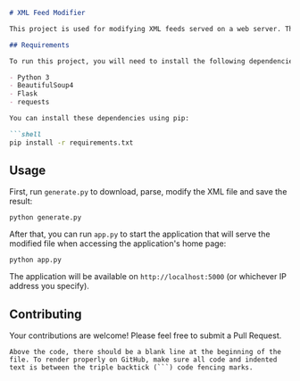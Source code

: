 ```markdown
# XML Feed Modifier

This project is used for modifying XML feeds served on a web server. The code is written in Python and uses the BeautifulSoup library for parsing and modifying the feeds, and the Flask library for setting up the web application.

## Requirements

To run this project, you will need to install the following dependencies:

- Python 3
- BeautifulSoup4
- Flask
- requests

You can install these dependencies using pip:

```shell
pip install -r requirements.txt
```

## Usage

First, run `generate.py` to download, parse, modify the XML file and save the result:

```shell
python generate.py
```

After that, you can run `app.py` to start the application that will serve the modified file when accessing the application's home page:

```shell
python app.py
```

The application will be available on `http://localhost:5000` (or whichever IP address you specify).

## Contributing

Your contributions are welcome! Please feel free to submit a Pull Request.
```
Above the code, there should be a blank line at the beginning of the file. To render properly on GitHub, make sure all code and indented text is between the triple backtick (```) code fencing marks.
